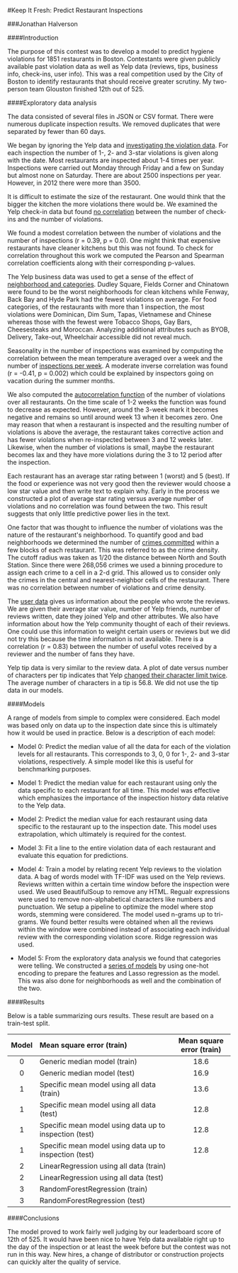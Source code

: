 #Keep It Fresh: Predict Restaurant Inspections

###Jonathan Halverson

####Introduction

The purpose of this contest was to develop a model to predict hygiene violations for 1851 restaurants in Boston. Contestants were given publicly available past violation data as well as Yelp data (reviews, tips, business info, check-ins, user info). This was a real competition used by the City of Boston to identify restaurants that should receive greater scrutiny. My two-person team Glouston finished 12th out of 525.

####Exploratory data analysis

The data consisted of several files in JSON or CSV format.
There were numerous duplicate inspection results. We removed duplicates that were
separated by fewer than 60 days.

We began by ignoring the Yelp data and [investigating the violation data](https://github.com/jhalverson/data_science/blob/master/project_boston_restaurants/part_1_no_yelp.ipynb). For each inspection
the number of 1-, 2- and 3-star violations is given along with the date.
Most restaurants are inspected about 1-4 times per year.
Inspections were carried out Monday through Friday and a few on Sunday
but almost none on Saturday. There are about 2500 inspections per year.
However, in 2012 there were more than 3500.

It is difficult to estimate the size of the restaurant. One would think that
the bigger the kitchen the more violations there would be. We examined
the Yelp check-in data but found [no correlation](https://github.com/jhalverson/data_science/blob/master/project_boston_restaurants/part_3_checkins.ipynb) between the number
of check-ins and the number of violations.

We found a modest correlation between the number of violations and the number of inspections (r = 0.39, p = 0.0). One might think that expensive restaurants have cleaner kitchens but this was not found. To check
for correlation throughout this work we computed the Pearson and Spearman correlation coefficients along with their
corresponding p-values.

The Yelp business data was used to get a sense of the effect of [neighborhood and categories](https://github.com/jhalverson/data_science/blob/master/project_boston_restaurants/part_2_yelp_business_data.ipynb).
Dudley Square, Fields Corner and Chinatown were found to be the worst neighborhoods for
clean kitchens while Fenway, Back Bay and Hyde Park had the fewest violations on average.
For food categories, of the restaurants with more than 1 inspection, the most violations were
Dominican, Dim Sum, Tapas, Vietnamese and Chinese whereas those with the fewest were
Tobacco Shops, Gay Bars, Cheesesteaks and Moroccan.
Analyzing additional attributes such as BYOB, Delivery, Take-out, Wheelchair accessible did not
reveal much.

Seasonality in the number of inspections was examined by computing the correlation between the mean temperature averaged over a week and the number of [inspections per week](https://github.com/jhalverson/data_science/blob/master/project_boston_restaurants/part_2b_correlation_time.ipynb). A moderate inverse correlation was found (r = -0.41, p = 0.002) which could be explained by inspectors going on vacation during the summer months.

We also computed the [autocorrelation function](https://github.com/jhalverson/data_science/blob/master/project_boston_restaurants/part_2b_correlation_time.ipynb) of the number of violations over all restaurants. On the time scale of 1-2 weeks the function was found to decrease as expected. However, around the 3-week mark it becomes negative and remains so until around week 13 when it becomes zero. One may reason that when a restaurant is inspected and the resulting number of violations is above the average, the restaurant takes corrective action and has fewer violations when re-inspected between 3 and 12 weeks later. Likewise, when the number of violations is small, maybe the restaurant becomes lax and they have more violations during the 3 to 12 period after the inspection.

Each restaurant has an average star rating between 1 (worst) and 5 (best).
If the food or experience was not very good then the reviewer would choose
a low star value and then write text to explain why.
Early in the process we constructed a plot of average
star rating versus average number of violations and no correlation was found between
the two. This result suggests that only little predictive power lies in the text.

One factor that was thought to influence the number of violations was the nature of the
restaurant's neighborhood. To quantify good and bad neighborhoods we determined
the number of [crimes committed](https://github.com/jhalverson/data_science/blob/master/project_boston_restaurants/part_2_yelp_business_data.ipynb) within a few blocks of each restaurant. This was referred
to as the crime density. The cutoff radius was taken as
1/20 the distance between North and South Station. Since there were 268,056 crimes
we used a binning procedure to assign each crime to a cell in a 2-d grid. This allowed us to
consider only the crimes in the central and nearest-neighbor cells of the restaurant.
There was no correlation between number of violations and crime density.

The [user data](https://github.com/jhalverson/data_science/blob/master/project_boston_restaurants/part_4_user_data.ipynb) gives us information about the people who wrote the reviews. We are given
their average star value, number of Yelp friends, number of reviews written,
date they joined Yelp and other attributes. We also have information about how the Yelp
community thought of each of their reviews. One could use this information to
weight certain users or reviews but we did not try this because the time information is not available. There is a correlation (r = 0.83)
between the number of useful votes received by a reviewer and the number of
fans they have.

Yelp tip data is very similar to the review data. A plot of date versus number of
characters per tip indicates that Yelp [changed their character limit twice](https://github.com/jhalverson/data_science/blob/master/project_boston_restaurants/part_5_tip_data_exploration.ipynb). The average
number of characters in a tip is 56.8. We did not use the tip data in our models.

####Models

A range of models from simple to complex were considered. Each model was based only on data up to the inspection date since this is ultimately how it would be used in practice. Below is a description of each model:

* Model 0: Predict the median value of all the data for each of the violation levels for all restaurants. This corresponds to 3, 0, 0 for 1-, 2- and 3-star violations, respectively. A simple model like this is useful for benchmarking purposes.

* Model 1: Predict the median value for each restaurant using only the data specific to each restaurant for all time. This model was effective which emphasizes the importance of the inspection history data relative to the Yelp data.

* Model 2: Predict the median value for each restaurant using data specific to the restaurant up to
the inspection date. This model uses extrapolation, which ultimately is required for the contest.

* Model 3: Fit a line to the entire violation data of each restaurant and evaluate this equation for predictions.

* Model 4: Train a model by relating recent Yelp reviews to the violation data. A bag of words model
with TF-IDF was used on the Yelp reviews. Reviews written within a certain time window before the inspection were used.
We used BeautifulSoup to remove any HTML. Regualr expressions were used to
remove non-alphabetical characters like numbers and punctuation. We setup
a pipeline to optimize the model where stop words, stemming were considered.
The model used n-grams up to tri-grams. We found better results were obtained when all the reviews
within the window were combined instead of associating each individual review with the corresponding
violation score. Ridge regression was used.

* Model 5: From the exploratory data analysis we found that categories were telling. We constructed a [series of models](https://github.com/jhalverson/data_science/blob/master/project_boston_restaurants/part_8_categories_neighborhoods_model.ipynb) by using one-hot encoding to prepare the features and Lasso regression as the model. This was also done for neighborhoods as well and the combination of the two.

####Results

Below is a table summarizing ours results. These result are based on a train-test split.

| Model | Mean square error (train) | Mean square error (train) |
|:---------:|:---------|:-----------:|
|0 | Generic median model (train) | 18.6  |
|0 | Generic median model (test) | 16.9  |
|1 | Specific mean model using all data (train) | 13.6  |
|1 | Specific mean model using all data (test) | 12.8  |
|1 | Specific mean model using data up to inspection (test) | 12.8  |
|1 | Specific mean model using data up to inspection (test) | 12.8  |
|2 | LinearRegression using all data (train) | |
|2 | LinearRegression using all data (test) | |
|3 | RandomForestRegression (train) | |
|3 | RandomForestRegression (test) | |

####Conclusions

The model proved to work fairly well judging by our leaderboard score of 12th of 525. It would have been nice to have Yelp data available right up to the day of the inspection or at least the week before but the contest was not run in this way. New hires, a change of distributor or construction projects can quickly alter the quality of service.
